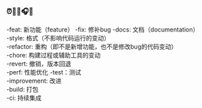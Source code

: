 ### ⏰👋🥣🎧🎸
-feat: 新功能（feature） 
-fix: 修补bug 
-docs: 文档（documentation）  
-style: 格式（不影响代码运行的变动）  
-refactor: 重构（即不是新增功能，也不是修改bug的代码变动）  
-chore: 构建过程或辅助工具的变动  
-revert: 撤销，版本回退  
-perf: 性能优化 
-test：测试  
-improvement: 改进  
-build: 打包  
-ci: 持续集成 
<!--
**s1xpences/s1xpences** is a ✨ _special_ ✨ repository because its `README.md` (this file) appears on your GitHub profile.

Here are some ideas to get you started:

- 🔭 I’m currently working on ...
- 🌱 I’m currently learning ...
- 👯 I’m looking to collaborate on ...
- 🤔 I’m looking for help with ...
- 💬 Ask me about ...
- 📫 How to reach me: ...
- 😄 Pronouns: ...
- ⚡ Fun fact: ...
-->
